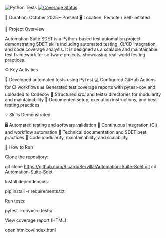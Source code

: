 ![Python Tests](https://github.com/RicardoServilla/Automation-Suite-Sdet/actions/workflows/pytest.yml/badge.svg)
[![Coverage Status](https://codecov.io/gh/RicardoServilla/Automation-Suite-Sdet/branch/main/graph/badge.svg)](https://codecov.io/gh/RicardoServilla/Automation-Suite-Sdet)

📅 Duration: October 2025 – Present
🖥️ Location: Remote / Self-initiated

📝 Project Overview

Automation Suite SDET is a Python-based test automation project demonstrating SDET skills including automated testing, CI/CD integration, and code coverage analysis. It is designed as a scalable and maintainable test framework for software projects, showcasing real-world testing practices.

⚙️ Key Activities

🤖 Developed automated tests using PyTest
💻 Configured GitHub Actions for CI workflows
📊 Generated test coverage reports with pytest-cov and uploaded to Codecov
🧩 Structured src/ and tests/ directories for modularity and maintainability
📄 Documented setup, execution instructions, and best testing practices

💡 Skills Demonstrated

🖥️ Automated testing and software validation
🔄 Continuous Integration (CI) and workflow automation
📝 Technical documentation and SDET best practices
🧩 Code modularity, maintainability, and scalability

🚀 How to Run

Clone the repository:

git clone https://github.com/RicardoServilla/Automation-Suite-Sdet.git
cd Automation-Suite-Sdet


Install dependencies:

pip install -r requirements.txt


Run tests:

pytest --cov=src tests/


View coverage report (HTML):

open htmlcov/index.html
